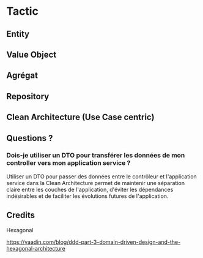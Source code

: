 # Tactic

## Entity

## Value Object

## Agrégat

## Repository


## Clean Architecture (Use Case centric)



## Questions ?

### Dois-je utiliser un DTO pour transférer les données de mon controller vers mon application service ?

Utiliser un DTO pour passer des données entre le contrôleur et l'application service dans la Clean Architecture permet 
de maintenir une séparation claire entre les couches de l'application, d'éviter les dépendances indésirables 
et de faciliter les évolutions futures de l'application.

## Credits

Hexagonal

https://vaadin.com/blog/ddd-part-3-domain-driven-design-and-the-hexagonal-architecture
